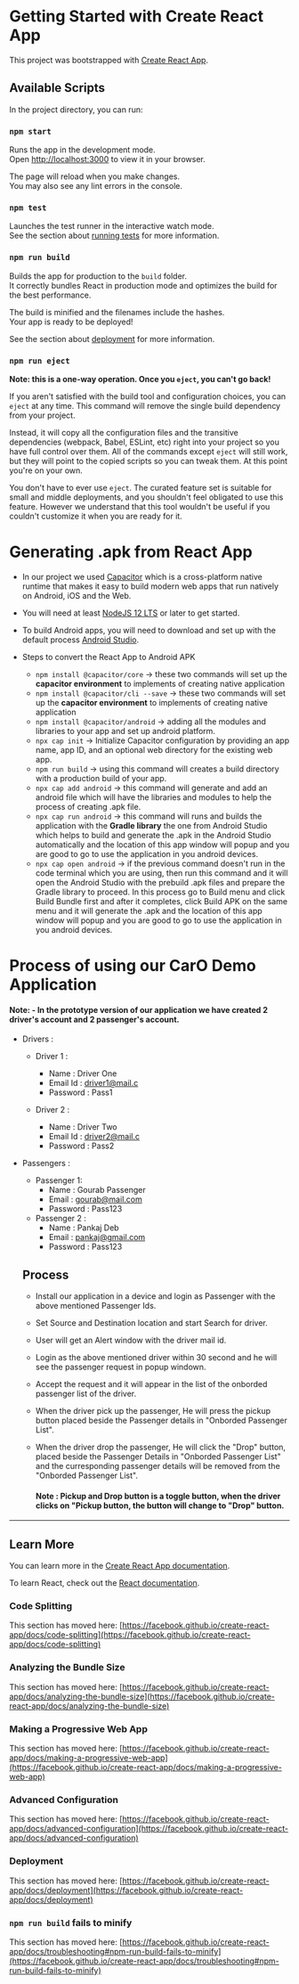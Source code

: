 # Getting Started with Create React App

This project was bootstrapped with [Create React App](https://github.com/facebook/create-react-app).

## Available Scripts

In the project directory, you can run:

### `npm start`

Runs the app in the development mode.\
Open [http://localhost:3000](http://localhost:3000) to view it in your browser.

The page will reload when you make changes.\
You may also see any lint errors in the console.

### `npm test`

Launches the test runner in the interactive watch mode.\
See the section about [running tests](https://facebook.github.io/create-react-app/docs/running-tests) for more information.

### `npm run build`

Builds the app for production to the `build` folder.\
It correctly bundles React in production mode and optimizes the build for the best performance.

The build is minified and the filenames include the hashes.\
Your app is ready to be deployed!

See the section about [deployment](https://facebook.github.io/create-react-app/docs/deployment) for more information.

### `npm run eject`

**Note: this is a one-way operation. Once you `eject`, you can't go back!**



If you aren't satisfied with the build tool and configuration choices, you can `eject` at any time. This command will remove the single build dependency from your project.

Instead, it will copy all the configuration files and the transitive dependencies (webpack, Babel, ESLint, etc) right into your project so you have full control over them. All of the commands except `eject` will still work, but they will point to the copied scripts so you can tweak them. At this point you're on your own.

You don't have to ever use `eject`. The curated feature set is suitable for small and middle deployments, and you shouldn't feel obligated to use this feature. However we understand that this tool wouldn't be useful if you couldn't customize it when you are ready for it.





# Generating .apk from React App

- In our project we used [Capacitor](https://capacitorjs.com/docs/getting-started) which is a cross-platform native runtime that makes it easy to build modern web apps that run natively on Android, iOS and the Web.

- You will need at least [NodeJS 12 LTS](https://nodejs.org/en/) or later to get started.

- To build Android apps, you will need to download and set up with the default process [Android Studio](https://developer.android.com/studio).

- Steps to convert the React App to Android APK
    - `npm install @capacitor/core` -> these two commands will set up the **capacitor environment** to implements of creating native application
    - `npm install @capacitor/cli --save` -> these two commands will set up the **capacitor environment** to implements of creating native application
    - `npm install @capacitor/android` -> adding all the modules and libraries to your app and set up android platform.
    - `npx cap init` -> Initialize Capacitor configuration by providing an app name, app ID, and an optional web directory for the existing web app.
    - `npm run build` -> using this command will creates a build directory with a production build of your app.
    - `npx cap add android` -> this command will generate and add an android file which will have the libraries and modules to help the process of creating .apk file.
    - `npx cap run android` -> this command will runs and builds the application with the **Gradle library** the one from Android Studio which helps to build and generate the .apk in the Android Studio automatically and the location of this app window will popup and you are good to go to use the application in you android devices.
    - `npx cap open android` -> if the previous command doesn't run in the code terminal which you are using, then run this command and it will open the Android Studio with the prebuild .apk files and prepare the Gradle library to proceed. In this process go to Build menu and click Build Bundle first and after it completes, click Build APK on the same menu and it will generate the .apk and the location of this app window will popup and you are good to go to use the application in you android devices.



# Process of using our CarO Demo Application

#### Note: - In the prototype version of our application we have created 2 driver's account and 2 passenger's account.


- Drivers : 
    - Driver 1 : 
        - Name : Driver One
        - Email Id : driver1@mail.c
        - Password : Pass1
    
    - Driver 2 :
        - Name : Driver Two
        - Email Id : driver2@mail.c
        - Password : Pass2
- Passengers :
    - Passenger 1:
        - Name : Gourab Passenger
        - Email : gourab@mail.com
        - Password : Pass123
    - Passenger 2 :
        - Name : Pankaj Deb
        - Email : pankaj@gmail.com
        - Password : Pass123
        
    ## Process  
    - Install our application in a device and login as Passenger with the above mentioned Passenger Ids.
    - Set Source and Destination location and start Search for driver.
    - User will get an Alert window with the driver mail id.


    - Login as the above mentioned driver within 30 second and he will see the passenger request in popup windown. 
    - Accept the request and it will appear in the list of the onborded passenger list of the driver.
    - When the driver pick up the passenger, He will press the pickup button placed beside the Passenger details in "Onborded Passenger List".
    - When the driver drop the passenger, He will click the "Drop" button, placed beside the Passenger Details in "Onborded Passenger List" and the curresponding passenger details will be removed from the "Onborded Passenger List".
        #### Note : Pickup and Drop button is a toggle button, when the driver clicks on "Pickup button, the button will change to "Drop" button.

---

## Learn More

You can learn more in the [Create React App documentation](https://facebook.github.io/create-react-app/docs/getting-started).

To learn React, check out the [React documentation](https://reactjs.org/).

### Code Splitting

This section has moved here: [https://facebook.github.io/create-react-app/docs/code-splitting](https://facebook.github.io/create-react-app/docs/code-splitting)

### Analyzing the Bundle Size

This section has moved here: [https://facebook.github.io/create-react-app/docs/analyzing-the-bundle-size](https://facebook.github.io/create-react-app/docs/analyzing-the-bundle-size)

### Making a Progressive Web App

This section has moved here: [https://facebook.github.io/create-react-app/docs/making-a-progressive-web-app](https://facebook.github.io/create-react-app/docs/making-a-progressive-web-app)

### Advanced Configuration

This section has moved here: [https://facebook.github.io/create-react-app/docs/advanced-configuration](https://facebook.github.io/create-react-app/docs/advanced-configuration)

### Deployment

This section has moved here: [https://facebook.github.io/create-react-app/docs/deployment](https://facebook.github.io/create-react-app/docs/deployment)

### `npm run build` fails to minify

This section has moved here: [https://facebook.github.io/create-react-app/docs/troubleshooting#npm-run-build-fails-to-minify](https://facebook.github.io/create-react-app/docs/troubleshooting#npm-run-build-fails-to-minify)

